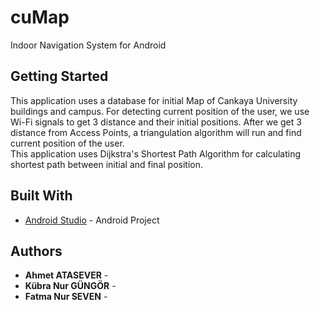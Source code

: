 # cuMap

Indoor Navigation System for Android

## Getting Started

This application uses a database for initial Map of Cankaya University buildings and campus. 
For detecting current position of the user, we use Wi-Fi signals to get 3 distance and their initial positions. After we get 3 distance from Access Points, a triangulation algorithm will run and find current position of the user.  
This application uses Dijkstra's Shortest Path Algorithm for calculating shortest path between initial and final position.


## Built With

* [Android Studio](https://developer.android.com/studio/index.html) - Android Project


## Authors

* **Ahmet ATASEVER** - 
* **Kübra Nur GÜNGÖR** - 
* **Fatma Nur SEVEN** - 


